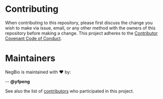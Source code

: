 # Contributing

When contributing to this repository, please first discuss the change you wish to make via issue,
email, or any other method with the owners of this repository before making a change. 
This project adheres to the [Contributor Covenant Code of Conduct](http://contributor-covenant.org/). 

# Maintainers

NegBio is maintained with :heart: by:

-- **@yfpeng**

See also the list of [contributors](https://github.com/ncbi-nlp/DeepRel/contributors) who participated in this project.
